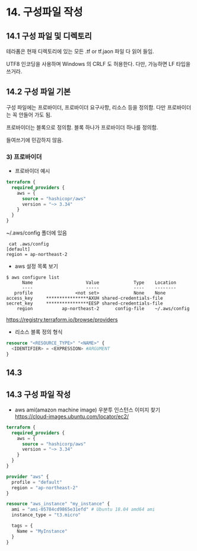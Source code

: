 # 14. 구성파일 작성

## 14.1 구성 파일 및 디렉토리
테라폼은 현재 디렉토리에 있는 모든 .tf or tf.jaon 파일 다 읽어 들임.

UTF8 인코딩을 사용하며 Windows 의 CRLF 도 허용한다.
다만, 가능하면 LF 타입을 쓰거라.

## 14.2 구성 파일 기본
구성 파일에는 프로바이더, 프로바이더 요구사항, 리소스 등을 정의함.
다만 프로바이더는 꼭 안들어 가도 됨.

프로바이더는 블록으로 정의함.
블록 하나가 프로바이더 하나를 정의함.

들여쓰기에 민감하지 않음.

### 3) 프로바이더

* 프로바이더 예시
```tf
terraform {
  required_providers {
    aws = {
      source = "hashicopr/aws"
      version = "~> 3.34"
    }
  }
}
```
~/.aws/config 폴더에 있음
```shell
 cat .aws/config
[default]
region = ap-northeast-2
```
* aws 설정 목록 보기
```shell
$ aws configure list
      Name                    Value             Type    Location
      ----                    -----             ----    --------
   profile                <not set>             None    None
access_key     ****************AXUH shared-credentials-file    
secret_key     ****************EESP shared-credentials-file    
    region           ap-northeast-2      config-file    ~/.aws/config
```

https://registry.terraform.io/browse/providers

* 리소스 블록 정의 형식
```tf
resource "<RESOURCE_TYPE>" "<NAME>" {
  <IDENTIFIER> = <EXPRESSION> #ARGUMENT
}
```

## 14.3 

## 14.3 구성 파일 작성

* aws ami(amazon machine image) 우분투 인스턴스 이미지 찾기
  https://cloud-images.ubuntu.com/locator/ec2/

```tf
terraform {
  required_providers {
    aws = {
      source = "hashicorp/aws"
      version = "~> 3.34"
    }
  }
}

provider "aws" {
  profile = "default"
  region = "ap-northeast-2"
}

resource "aws_instance" "my_instance" {
  ami = "ami-05784cd9865e31efd" # Ubuntu 18.04 amd64 ami
  instance_type = "t3.micro"

  tags = {
    Name = "MyInstance"
  }
}
```